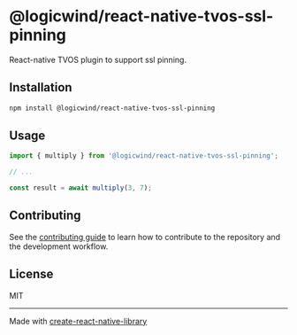 # @logicwind/react-native-tvos-ssl-pinning

React-native TVOS plugin to support ssl pinning.

## Installation

```sh
npm install @logicwind/react-native-tvos-ssl-pinning
```

## Usage


```js
import { multiply } from '@logicwind/react-native-tvos-ssl-pinning';

// ...

const result = await multiply(3, 7);
```


## Contributing

See the [contributing guide](CONTRIBUTING.md) to learn how to contribute to the repository and the development workflow.

## License

MIT

---

Made with [create-react-native-library](https://github.com/callstack/react-native-builder-bob)
